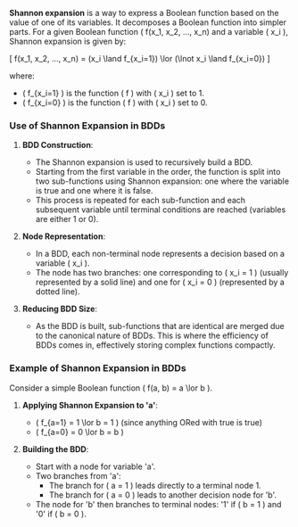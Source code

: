
**Shannon expansion** is a way to express a Boolean function based on the value of one of its variables. It decomposes a Boolean function into simpler parts. For a given Boolean function \( f(x_1, x_2, ..., x_n) and a variable ( x_i ), Shannon expansion is given by:

\[ f(x_1, x_2, ..., x_n) = (x_i \land f_{x_i=1}) \lor (\lnot x_i \land f_{x_i=0}) \]

where:
- \( f_{x_i=1} \) is the function \( f \) with \( x_i \) set to 1.
- \( f_{x_i=0} \) is the function \( f \) with \( x_i \) set to 0.

### Use of Shannon Expansion in BDDs

1. **BDD Construction**:
   - The Shannon expansion is used to recursively build a BDD.
   - Starting from the first variable in the order, the function is split into two sub-functions using Shannon expansion: one where the variable is true and one where it is false.
   - This process is repeated for each sub-function and each subsequent variable until terminal conditions are reached (variables are either 1 or 0).

2. **Node Representation**:
   - In a BDD, each non-terminal node represents a decision based on a variable \( x_i \).
   - The node has two branches: one corresponding to \( x_i = 1 \) (usually represented by a solid line) and one for \( x_i = 0 \) (represented by a dotted line).

3. **Reducing BDD Size**:
   - As the BDD is built, sub-functions that are identical are merged due to the canonical nature of BDDs. This is where the efficiency of BDDs comes in, effectively storing complex functions compactly.

### Example of Shannon Expansion in BDDs

Consider a simple Boolean function \( f(a, b) = a \lor b \).

1. **Applying Shannon Expansion to 'a'**:
   - \( f_{a=1} = 1 \lor b = 1 \) (since anything ORed with true is true)
   - \( f_{a=0} = 0 \lor b = b \)

2. **Building the BDD**:
   - Start with a node for variable 'a'.
   - Two branches from 'a': 
     - The branch for \( a = 1 \) leads directly to a terminal node 1.
     - The branch for \( a = 0 \) leads to another decision node for 'b'.
   - The node for 'b' then branches to terminal nodes: '1' if \( b = 1 \) and '0' if \( b = 0 \).